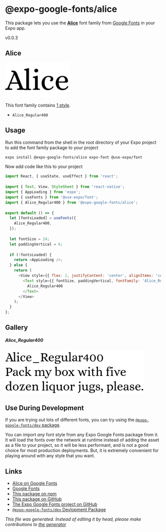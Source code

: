 # @expo-google-fonts/alice

This package lets you use the [**Alice**](https://fonts.google.com/specimen/Alice) font family from [Google Fonts](https://fonts.google.com/) in your Expo app.

v0.0.3

## Alice

![Alice](./font-family.png)

This font family contains [1 style](#gallery).

- `Alice_Regular400`

## Usage

Run this command from the shell in the root directory of your Expo project to add the font family package to your project
```sh
expo install @expo-google-fonts/alice expo-font @use-expo/font
```

Now add code like this to your project
```js
import React, { useState, useEffect } from 'react';

import { Text, View, StyleSheet } from 'react-native';
import { AppLoading } from 'expo';
import { useFonts } from '@use-expo/font';
import { Alice_Regular400 } from '@expo-google-fonts/alice';

export default () => {
  let [fontsLoaded] = useFonts({
    Alice_Regular400,
  });

  let fontSize = 24;
  let paddingVertical = 6;

  if (!fontsLoaded) {
    return <AppLoading />;
  } else {
    return (
      <View style={{ flex: 1, justifyContent: 'center', alignItems: 'center' }}>
        <Text style={{ fontSize, paddingVertical, fontFamily: 'Alice_Regular400' }}>
          Alice_Regular400
        </Text>
      </View>
    );
  }
};

```

## Gallery

##### Alice_Regular400
![Alice_Regular400](./b09d7119f6ceba6b3b798683927d8bd51757498f4af762dc4509d1c76aafc6a3.ttf.png)


## Use During Development

If you are trying out lots of different fonts, you can try using the [`@expo-google-fonts/dev` package](https://www.npmjs.com/package/@expo-google-fonts/dev).

You can import *any* font style from any Expo Google Fonts package from it. It will load the fonts
over the network at runtime instead of adding the asset as a file to your project, so it will be 
less performant, and is not a good choice for most production deployments. But, it is extremely convenient
for playing around with any style that you want.

## Links

- [Alice on Google Fonts](https://fonts.google.com/specimen/Alice)
- [Google Fonts](https://fonts.google.com/)
- [This package on npm](https://www.npmjs.com/package/@expo-google-fonts/alice)
- [This package on GitHub](https://github.com/expo/google-fonts/tree/master/font-packages/alice)
- [The Expo Google Fonts project on GitHub](https://github.com/expo/google-fonts)
- [`@expo-google-fonts/dev` Devlopment Package](https://github.com/expo/google-fonts/tree/master/font-packages/dev)


*This file was generated. Instead of editing it by head, please make contributions to [the generator](https://github.com/expo/google-fonts/tree/master/packages/generator)*
